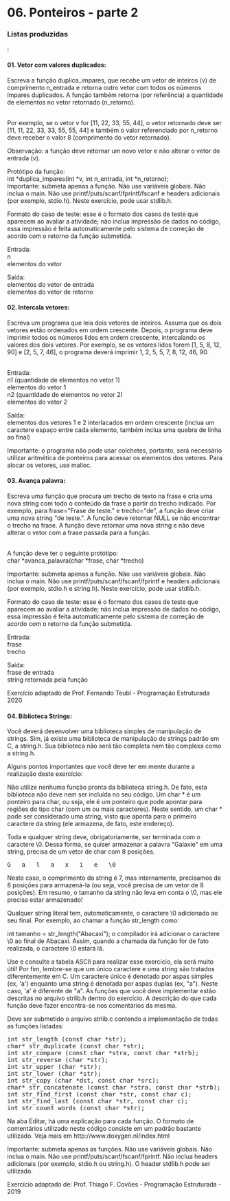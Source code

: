<h1>06. Ponteiros - parte 2</h1>
<h3>Listas produzidas</h3>:

<h4>01. Vetor com valores duplicados:</h4>
Escreva a função duplica_impares, que recebe um vetor de inteiros (v) de comprimento n_entrada e retorna outro vetor com todos os números ímpares duplicados. A função também retorna (por referência) a quantidade de elementos no vetor retornado (n_retorno).
<p><br>
Por exemplo, se o vetor v for [11, 22, 33, 55, 44], o vetor retornado deve ser [11, 11, 22, 33, 33, 55, 55, 44] e também o valor referenciado por n_retorno deve receber o valor 8 (comprimento do vetor retornado).
<p>
Observação: a função deve retornar um novo vetor e não alterar o vetor de entrada (v).
<p>
Protótipo da função:<br>
int *duplica_impares(int *v, int n_entrada, int *n_retorno);<br>
Importante: submeta apenas a função. Não use variáveis globais. Não inclua o main. Não use printf/puts/scanf/fprintf/fscanf e headers adicionais (por exemplo, stdio.h). Neste exercício, pode usar stdlib.h.
<p>
Formato do caso de teste: esse é o formato dos casos de teste que aparecem ao avaliar a atividade; não inclua impressão de dados no código, essa impressão é feita automaticamente pelo sistema de correção de acordo com o retorno da função submetida.
<p>
Entrada:<br>
n<br>
elementos do vetor
<p>
Saída:<br>
elementos do vetor de entrada<br>
elementos do vetor de retorno

  
<h4>02. Intercala vetores:</h4>  
Escreva um programa que leia dois vetores de inteiros. Assuma que os dois vetores estão ordenados em ordem crescente. Depois, o programa deve imprimir todos os números lidos em ordem crescente, intercalando os valores dos dois vetores. Por exemplo, se os vetores lidos forem [1, 5, 8, 12, 90] e [2, 5, 7, 46], o programa deverá imprimir 1, 2, 5, 5, 7, 8, 12, 46, 90.
<p><br>
Entrada:<br>
n1 (quantidade de elementos no vetor 1)<br>
elementos do vetor 1<br>
n2 (quantidade de elementos no vetor 2)<br>
elementos do vetor 2
<p>
Saída:<br>
elementos dos vetores 1 e 2 interlacados em ordem crescente (inclua um caractere espaço entre cada elemento, também inclua uma quebra de linha ao final)
<p>
Importante: o programa não pode usar colchetes, portanto, será necessário utilizar aritmética de ponteiros para acessar os elementos dos vetores. Para alocar os vetores, use malloc.
  
<h4>03. Avança palavra:</h4>    
Escreva uma função que procura um trecho de texto na frase e cria uma nova string com todo o conteúdo da frase a partir do trecho indicado. Por exemplo, para frase="Frase de teste." e trecho="de", a função deve criar uma nova string "de teste.". A função deve retornar NULL se não encontrar o trecho na frase. A função deve retornar uma nova string e não deve alterar o vetor com a frase passada para a função.
<p><br>
A função deve ter o seguinte protótipo:<br>
char *avanca_palavra(char *frase, char *trecho)
<p>
Importante: submeta apenas a função. Não use variáveis globais. Não inclua o main. Não use printf/puts/scanf/fscanf/fprintf e headers adicionais (por exemplo, stdio.h e string.h). Neste exercício, pode usar stdlib.h.
<p>
Formato do caso de teste: esse é o formato dos casos de teste que aparecem ao avaliar a atividade; não inclua impressão de dados no código, essa impressão é feita automaticamente pelo sistema de correção de acordo com o retorno da função submetida.
<p>
Entrada:<br>
frase<br>
trecho
<p>
Saída:<br>
frase de entrada<br>
string retornada pela função
<p>
Exercício adaptado de Prof. Fernando Teubl - Programação Estruturada 2020

<h4>04. Biblioteca Strings:</h4>    
Você deverá desenvolver uma biblioteca simples de manipulação de strings. Sim, já existe uma biblioteca de manipulação de strings padrão em C, a string.h. Sua biblioteca não será tão completa nem tão complexa como a string.h.
<p>
Alguns pontos importantes que você deve ter em mente durante a realização deste exercício:
<p>
Não utilize nenhuma função pronta da biblioteca string.h. De fato, esta biblioteca não deve nem ser incluída no seu código.
Um char * é um ponteiro para char, ou seja, ele é um ponteiro que pode apontar para regiões do tipo char (com um ou mais caracteres). Neste sentido, um char * pode ser considerado uma string, visto que aponta para o primeiro caractere da string (ele armazena, de fato, este endereço).
<p>
  Toda e qualquer string deve, obrigatoriamente, ser terminada com o caractere \0. Dessa forma, se quiser armazenar a palavra "Galaxie" em uma string, precisa de um vetor de char com 8 posições.
<pre>
G	a	l	a	x	i	e	\0
</pre>
Neste caso, o comprimento da string é 7, mas internamente, precisamos de 8 posições para armazená-la (ou seja, você precisa de um vetor de 8 posições). Em resumo, o tamanho da string não leva em conta o \0, mas ele precisa estar armazenado!
<p>
Qualquer string literal tem, automaticamente, o caractere \0 adicionado ao seu final. Por exemplo, ao chamar a função str_length como:
<p>
     int tamanho = str_length("Abacaxi");   
o compilador irá adicionar o caractere \0 ao final de Abacaxi. Assim, quando a chamada da função for de fato realizada, o caractere \0 estará lá.
<p>
Use e consulte a tabela ASCII para realizar esse exercício, ela será muito útil!
Por fim, lembre-se que um único caractere e uma string são tratados diferentemente em C. Um caractere único é denotado por aspas simples (ex, 'a') enquanto uma string é denotada por aspas duplas (ex, "a"). Neste caso, 'a' é diferente de "a".
As funções que você deve implementar estão descritas no arquivo strlib.h dentro do exercício. A descrição do que cada função deve fazer encontra-se nos comentários da mesma.
<p>
Deve ser submetido o arquivo strlib.c contendo a implementação de todas as funções listadas:
<pre>
int str_length (const char *str);
char* str_duplicate (const char *str);
int str_compare (const char *stra, const char *strb);
int str_reverse (char *str);
int str_upper (char *str);
int str_lower (char *str);
int str_copy (char *dst, const char *src);
char* str_concatenate (const char *stra, const char *strb);
int str_find_first (const char *str, const char c);
int str_find_last (const char *str, const char c);
int str_count_words (const char *str);
</pre>
Na aba Editar, há uma explicação para cada função. O formato de comentários utilizado neste código consiste em um padrão bastante utilizado. Veja mais em http://www.doxygen.nl/index.html
<p>
Importante: submeta apenas as funções. Não use variáveis globais. Não inclua o main. Não use printf/puts/scanf/fscanf/fprintf. Não inclua headers adicionais (por exemplo, stdio.h ou string.h). O header stdlib.h pode ser utilizado.
<p>
Exercício adaptado de: Prof. Thiago F. Covões - Programação Estruturada - 2019
